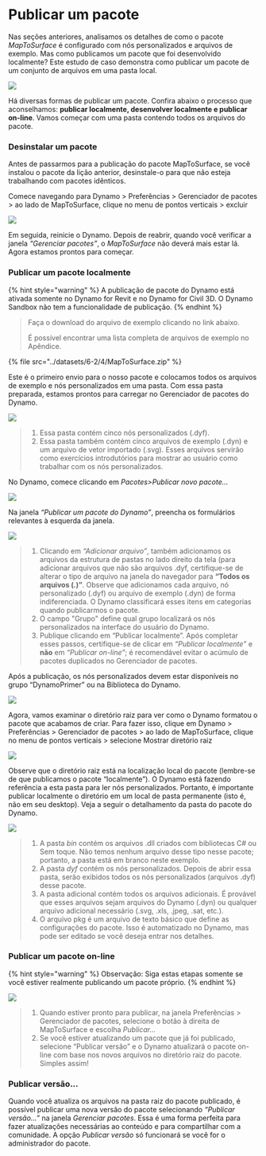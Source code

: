 # Publicar um pacote

Nas seções anteriores, analisamos os detalhes de como o pacote _MapToSurface_ é configurado com nós personalizados e arquivos de exemplo. Mas como publicamos um pacote que foi desenvolvido localmente? Este estudo de caso demonstra como publicar um pacote de um conjunto de arquivos em uma pasta local.

![](../images/6-2/4/publishapackage-customnodes01.jpg)

Há diversas formas de publicar um pacote. Confira abaixo o processo que aconselhamos: **publicar localmente, desenvolver localmente e publicar on-line**. Vamos começar com uma pasta contendo todos os arquivos do pacote.

### Desinstalar um pacote

Antes de passarmos para a publicação do pacote MapToSurface, se você instalou o pacote da lição anterior, desinstale-o para que não esteja trabalhando com pacotes idênticos.

Comece navegando para Dynamo > Preferências > Gerenciador de pacotes > ao lado de MapToSurface, clique no menu de pontos verticais > excluir

![](../images/6-2/4/publishapackage-deletepackage.jpg)

Em seguida, reinicie o Dynamo. Depois de reabrir, quando você verificar a janela _“Gerenciar pacotes”_, o _MapToSurface_ não deverá mais estar lá. Agora estamos prontos para começar.

### Publicar um pacote localmente

{% hint style="warning" %} A publicação de pacote do Dynamo está ativada somente no Dynamo for Revit e no Dynamo for Civil 3D. O Dynamo Sandbox não tem a funcionalidade de publicação. {% endhint %}

> Faça o download do arquivo de exemplo clicando no link abaixo.
>
> É possível encontrar uma lista completa de arquivos de exemplo no Apêndice.

{% file src="../datasets/6-2/4/MapToSurface.zip" %}

Este é o primeiro envio para o nosso pacote e colocamos todos os arquivos de exemplo e nós personalizados em uma pasta. Com essa pasta preparada, estamos prontos para carregar no Gerenciador de pacotes do Dynamo.

![](../images/6-2/4/publishapackage-publishlocally01.jpg)

> 1. Essa pasta contém cinco nós personalizados (.dyf).
> 2. Essa pasta também contém cinco arquivos de exemplo (.dyn) e um arquivo de vetor importado (.svg). Esses arquivos servirão como exercícios introdutórios para mostrar ao usuário como trabalhar com os nós personalizados.

No Dynamo, comece clicando em _Pacotes>Publicar novo pacote..._

![](../images/6-2/4/publishapackage-publishlocally02.jpg)

Na janela _“Publicar um pacote do Dynamo”_, preencha os formulários relevantes à esquerda da janela.

![](../images/6-2/4/publishapackage-publishlocally03.jpg)

> 1. Clicando em _“Adicionar arquivo”_, também adicionamos os arquivos da estrutura de pastas no lado direito da tela (para adicionar arquivos que não são arquivos .dyf, certifique-se de alterar o tipo de arquivo na janela do navegador para **“Todos os arquivos (**_**.**_**)”**. Observe que adicionamos cada arquivo, nó personalizado (.dyf) ou arquivo de exemplo (.dyn) de forma indiferenciada. O Dynamo classificará esses itens em categorias quando publicarmos o pacote.
> 2. O campo "Grupo" define qual grupo localizará os nós personalizados na interface do usuário do Dynamo.
> 3. Publique clicando em “Publicar localmente”. Após completar esses passos, certifique-se de clicar em _“Publicar localmente”_ e **não** em _“Publicar on-line”_; é recomendável evitar o acúmulo de pacotes duplicados no Gerenciador de pacotes.

Após a publicação, os nós personalizados devem estar disponíveis no grupo “DynamoPrimer” ou na Biblioteca do Dynamo.

![](../images/6-2/4/publishapackage-publishlocally04.jpg)

Agora, vamos examinar o diretório raiz para ver como o Dynamo formatou o pacote que acabamos de criar. Para fazer isso, clique em Dynamo > Preferências > Gerenciador de pacotes > ao lado de MapToSurface, clique no menu de pontos verticais > selecione Mostrar diretório raiz

![](../images/6-2/4/publishapackage-publishlocally05.jpg)

Observe que o diretório raiz está na localização local do pacote (lembre-se de que publicamos o pacote “localmente”). O Dynamo está fazendo referência a esta pasta para ler nós personalizados. Portanto, é importante publicar localmente o diretório em um local de pasta permanente (isto é, não em seu desktop). Veja a seguir o detalhamento da pasta do pacote do Dynamo.

![](../images/6-2/4/publishapackage-publishlocally06.jpg)

> 1. A pasta _bin_ contém os arquivos .dll criados com bibliotecas C# ou Sem toque. Não temos nenhum arquivo desse tipo nesse pacote; portanto, a pasta está em branco neste exemplo.
> 2. A pasta _dyf_ contém os nós personalizados. Depois de abrir essa pasta, serão exibidos todos os nós personalizados (arquivos .dyf) desse pacote.
> 3. A pasta adicional contém todos os arquivos adicionais. É provável que esses arquivos sejam arquivos do Dynamo (.dyn) ou qualquer arquivo adicional necessário (.svg, .xls, .jpeg, .sat, etc.).
> 4. O arquivo pkg é um arquivo de texto básico que define as configurações do pacote. Isso é automatizado no Dynamo, mas pode ser editado se você deseja entrar nos detalhes.

### Publicar um pacote on-line

{% hint style="warning" %} Observação: Siga estas etapas somente se você estiver realmente publicando um pacote próprio. {% endhint %}

![](../images/6-2/4/publishapackage-publishonline01.jpg)

> 1. Quando estiver pronto para publicar, na janela Preferências > Gerenciador de pacotes, selecione o botão à direita de MapToSurface e escolha _Publicar..._
> 2. Se você estiver atualizando um pacote que já foi publicado, selecione “Publicar versão” e o Dynamo atualizará o pacote on-line com base nos novos arquivos no diretório raiz do pacote. Simples assim!

### Publicar versão...

Quando você atualiza os arquivos na pasta raiz do pacote publicado, é possível publicar uma nova versão do pacote selecionando _“Publicar versão...”_ na janela _Gerenciar pacotes_. Essa é uma forma perfeita para fazer atualizações necessárias ao conteúdo e para compartilhar com a comunidade. A opção _Publicar versão_ só funcionará se você for o administrador do pacote.
